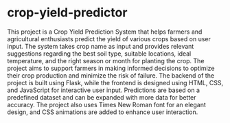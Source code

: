 # crop-yield-predictor
 This project is a Crop Yield Prediction System that helps farmers and agricultural enthusiasts predict the yield of various crops based on user input. The system takes crop name as input and provides relevant suggestions regarding the best soil type, suitable locations, ideal temperature, and the right season or month for planting the crop. The project aims to support farmers in making informed decisions to optimize their crop production and minimize the risk of failure.  The backend of the project is built using Flask, while the frontend is designed using HTML, CSS, and JavaScript for interactive user input. Predictions are based on a predefined dataset and can be expanded with more data for better accuracy. The project also uses Times New Roman font for an elegant design, and CSS animations are added to enhance user interaction.
